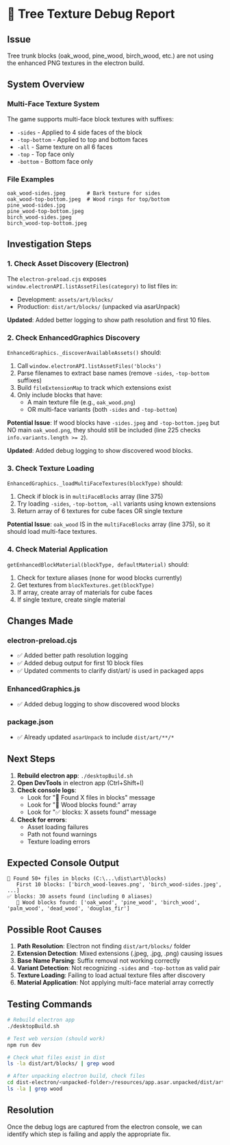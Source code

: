 # 🌲 Tree Texture Debug Report

## Issue
Tree trunk blocks (oak_wood, pine_wood, birch_wood, etc.) are not using the enhanced PNG textures in the electron build.

## System Overview

### Multi-Face Texture System
The game supports multi-face block textures with suffixes:
- `-sides` - Applied to 4 side faces of the block
- `-top-bottom` - Applied to top and bottom faces
- `-all` - Same texture on all 6 faces
- `-top` - Top face only
- `-bottom` - Bottom face only

### File Examples
```
oak_wood-sides.jpeg       # Bark texture for sides
oak_wood-top-bottom.jpeg  # Wood rings for top/bottom
pine_wood-sides.jpg
pine_wood-top-bottom.jpeg
birch_wood-sides.jpeg
birch_wood-top-bottom.jpeg
```

## Investigation Steps

### 1. Check Asset Discovery (Electron)
The `electron-preload.cjs` exposes `window.electronAPI.listAssetFiles(category)` to list files in:
- Development: `assets/art/blocks/`
- Production: `dist/art/blocks/` (unpacked via asarUnpack)

**Updated**: Added better logging to show path resolution and first 10 files.

### 2. Check EnhancedGraphics Discovery
`EnhancedGraphics._discoverAvailableAssets()` should:
1. Call `window.electronAPI.listAssetFiles('blocks')`
2. Parse filenames to extract base names (remove `-sides`, `-top-bottom` suffixes)
3. Build `fileExtensionMap` to track which extensions exist
4. Only include blocks that have:
   - A main texture file (e.g., `oak_wood.png`)
   - OR multi-face variants (both `-sides` and `-top-bottom`)

**Potential Issue**: If wood blocks have `-sides.jpeg` and `-top-bottom.jpeg` but NO main `oak_wood.png`, they should still be included (line 225 checks `info.variants.length >= 2`).

**Updated**: Added debug logging to show discovered wood blocks.

### 3. Check Texture Loading
`EnhancedGraphics._loadMultiFaceTextures(blockType)` should:
1. Check if block is in `multiFaceBlocks` array (line 375)
2. Try loading `-sides`, `-top-bottom`, `-all` variants using known extensions
3. Return array of 6 textures for cube faces OR single texture

**Potential Issue**: `oak_wood` IS in the `multiFaceBlocks` array (line 375), so it should load multi-face textures.

### 4. Check Material Application
`getEnhancedBlockMaterial(blockType, defaultMaterial)` should:
1. Check for texture aliases (none for wood blocks currently)
2. Get textures from `blockTextures.get(blockType)`
3. If array, create array of materials for cube faces
4. If single texture, create single material

## Changes Made

### electron-preload.cjs
- ✅ Added better path resolution logging
- ✅ Added debug output for first 10 block files
- ✅ Updated comments to clarify dist/art/ is used in packaged apps

### EnhancedGraphics.js
- ✅ Added debug logging to show discovered wood blocks

### package.json
- ✅ Already updated `asarUnpack` to include `dist/art/**/*`

## Next Steps

1. **Rebuild electron app**: `./desktopBuild.sh`
2. **Open DevTools** in electron app (Ctrl+Shift+I)
3. **Check console logs**:
   - Look for "📁 Found X files in blocks" message
   - Look for "🌲 Wood blocks found:" array
   - Look for "✅ blocks: X assets found" message
4. **Check for errors**:
   - Asset loading failures
   - Path not found warnings
   - Texture loading errors

## Expected Console Output

```
📁 Found 50+ files in blocks (C:\...\dist\art\blocks)
   First 10 blocks: ['birch_wood-leaves.png', 'birch_wood-sides.jpeg', ...]
✅ blocks: 30 assets found (including 0 aliases)
   🌲 Wood blocks found: ['oak_wood', 'pine_wood', 'birch_wood', 'palm_wood', 'dead_wood', 'douglas_fir']
```

## Possible Root Causes

1. **Path Resolution**: Electron not finding `dist/art/blocks/` folder
2. **Extension Detection**: Mixed extensions (.jpeg, .jpg, .png) causing issues
3. **Base Name Parsing**: Suffix removal not working correctly
4. **Variant Detection**: Not recognizing `-sides` and `-top-bottom` as valid pair
5. **Texture Loading**: Failing to load actual texture files after discovery
6. **Material Application**: Not applying multi-face material array correctly

## Testing Commands

```bash
# Rebuild electron app
./desktopBuild.sh

# Test web version (should work)
npm run dev

# Check what files exist in dist
ls -la dist/art/blocks/ | grep wood

# After unpacking electron build, check files
cd dist-electron/<unpacked-folder>/resources/app.asar.unpacked/dist/art/blocks/
ls -la | grep wood
```

## Resolution

Once the debug logs are captured from the electron console, we can identify which step is failing and apply the appropriate fix.
